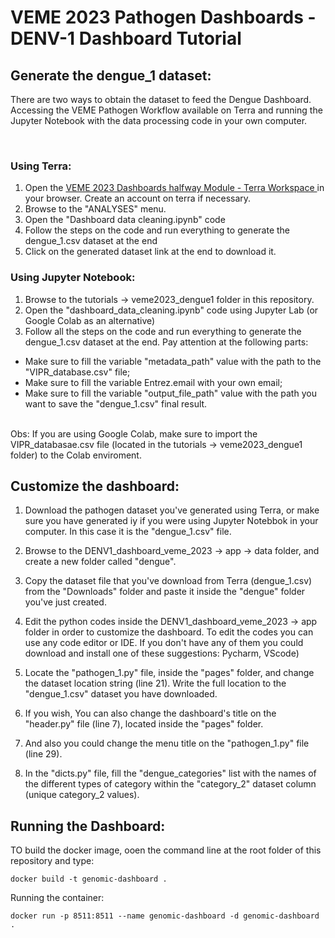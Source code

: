 # VEME 2023 Pathogen Dashboards - DENV-1 Dashboard Tutorial

## Generate the dengue_1 dataset:

There are two ways to obtain the dataset to feed the Dengue Dashboard. Accessing the VEME Pathogen Workflow available on Terra and running the Jupyter Notebook with the data processing code in your own computer.

<br>

### Using Terra:

1. Open the <a href='https://app.terra.bio/#workspaces/veme-training/VEME%202023%20Pathogen%20Dashboards'> VEME 2023 Dashboards halfway Module - Terra Workspace </a> in your browser. Create an account on terra if necessary.
2. Browse to the "ANALYSES" menu.
3. Open the "Dashboard data cleaning.ipynb" code 
4. Follow the steps on the code and run everything to generate the dengue_1.csv dataset at the end
5. Click on the generated dataset link at the end to download it.

### Using Jupyter Notebook:

1. Browse to the tutorials -> veme2023_dengue1 folder in this repository.
2. Open the "dashboard_data_cleaning.ipynb" code using Jupyter Lab (or Google Colab as an alternative)
3. Follow all the steps on the code and run everything to generate the dengue_1.csv dataset at the end. Pay attention at the following parts:


- Make sure to fill the variable "metadata_path" value with the path to the "VIPR_database.csv" file;
- Make sure to fill the variable Entrez.email with your own email;
- Make sure to fill the variable "output_file_path" value with the path you want to save the "dengue_1.csv" final result.

<br>
Obs: If you are using Google Colab, make sure to import the VIPR_databasae.csv file (located in the tutorials -> veme2023_dengue1 folder) to the Colab enviroment.

## Customize the dashboard:

1. Download the pathogen dataset you've generated using Terra, or make sure you have generated iy if you were using Jupyter Notebbok in your computer. In this case it is the "dengue_1.csv" file.

2. Browse to the DENV1_dashboard_veme_2023 -> app -> data folder, and create a new folder called "dengue".

3. Copy the dataset file that you've download from Terra (dengue_1.csv) from the "Downloads" folder and paste it inside the "dengue" folder you've just created.

4. Edit the python codes inside the DENV1_dashboard_veme_2023 -> app folder in order to customize the dashboard. To edit the codes you can use any code editor or IDE. If you don't have any of them you could download and install one of these suggestions: Pycharm, VScode)

5. Locate the "pathogen_1.py" file, inside the "pages" folder, and change the dataset location string (line 21). Write the full location to the "dengue_1.csv" dataset you have downloaded.  

6. If you wish, You can also change the dashboard's title on the "header.py" file (line 7), located inside the "pages" folder.

7. And also you could change the menu title on the "pathogen_1.py" file (line 29).

8. In the "dicts.py" file, fill the "dengue_categories" list with the names of the different types of category within the "category_2" dataset column (unique category_2 values).


## Running the Dashboard:

TO build the docker image, ooen the command line at the root folder of this repository and type:

```
docker build -t genomic-dashboard .
```

Running the container:

```
docker run -p 8511:8511 --name genomic-dashboard -d genomic-dashboard .
```
